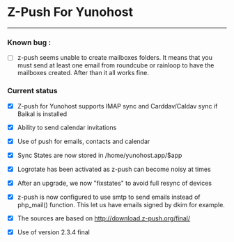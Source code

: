 # Z-Push For Yunohost
* * *
### Known bug :
- [ ] z-push seems unable to create mailboxes folders. It means that you must send at least one email from roundcube or rainloop to have the mailboxes created. After than it all works fine.

### Current status
- [x] Z-push for Yunohost supports IMAP sync and Carddav/Caldav sync if Baikal is installed
- [x] Ability to send calendar invitations
- [x] Use of push for emails, contacts and calendar
- [x] Sync States are now stored in /home/yunohost.app/$app
- [x] Logrotate has been activated as z-push can become noisy at times
- [x] After an upgrade, we now "fixstates" to avoid full resync of devices
- [x] z-push is now configured to use smtp to send emails instead of php_mail() function. This let us have emails signed by dkim for example.
- [x] The sources are based on http://download.z-push.org/final/
- [x] Use of version 2.3.4 final

